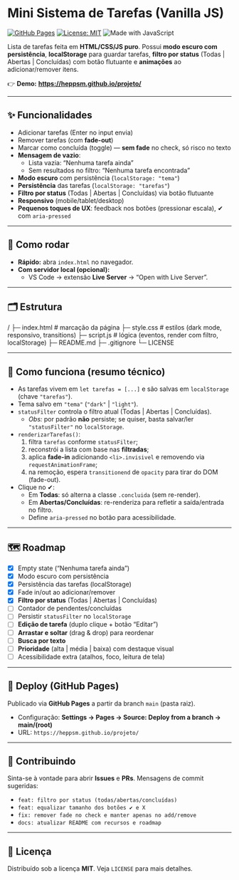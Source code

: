 # Mini Sistema de Tarefas (Vanilla JS)

[![GitHub Pages](https://img.shields.io/badge/GitHub%20Pages-live-brightgreen)](https://heppsm.github.io/projeto/)
[![License: MIT](https://img.shields.io/badge/License-MIT-green.svg)](LICENSE)
![Made with JavaScript](https://img.shields.io/badge/Made%20with-JavaScript-F7DF1E?logo=javascript&logoColor=black)

Lista de tarefas feita em **HTML/CSS/JS puro**. Possui **modo escuro com persistência**, **localStorage** para guardar tarefas, **filtro por status** (Todas | Abertas | Concluídas) com botão flutuante e **animações** ao adicionar/remover itens.

👉 **Demo:** **https://heppsm.github.io/projeto/**

---

## ✨ Funcionalidades
- Adicionar tarefas (Enter no input envia)
- Remover tarefas (com **fade-out**)
- Marcar como concluída (toggle) — **sem fade** no check, só risco no texto
- **Mensagem de vazio**:
  - Lista vazia: “Nenhuma tarefa ainda”
  - Sem resultados no filtro: “Nenhuma tarefa encontrada”
- **Modo escuro** com persistência (`localStorage: "tema"`)
- **Persistência** das tarefas (`localStorage: "tarefas"`)
- **Filtro por status** (Todas | Abertas | Concluídas) via botão flutuante
- **Responsivo** (mobile/tablet/desktop)
- **Pequenos toques de UX**: feedback nos botões (pressionar escala), ✔ com `aria-pressed`

---

## 🧪 Como rodar
- **Rápido:** abra `index.html` no navegador.
- **Com servidor local (opcional):**
  - VS Code → extensão **Live Server** → “Open with Live Server”.

---

## 🗂️ Estrutura
/
├─ index.html # marcação da página
├─ style.css # estilos (dark mode, responsivo, transitions)
├─ script.js # lógica (eventos, render com filtro, localStorage)
├─ README.md
├─ .gitignore
└─ LICENSE

---

## 🧠 Como funciona (resumo técnico)
- As tarefas vivem em `let tarefas = [...]` e são salvas em `localStorage` (chave `"tarefas"`).
- Tema salvo em `"tema"` (`"dark"` | `"light"`).
- `statusFilter` controla o filtro atual (Todas | Abertas | Concluídas).  
  - *Obs:* por padrão **não** persiste; se quiser, basta salvar/ler `"statusFilter"` no `localStorage`.
- `renderizarTarefas()`:
  1. filtra `tarefas` conforme `statusFilter`;
  2. reconstrói a lista com base nas **filtradas**;
  3. aplica **fade-in** adicionando `<li>.invisivel` e removendo via `requestAnimationFrame`;
  4. na remoção, espera `transitionend` de `opacity` para tirar do DOM (fade-out).
- Clique no ✔:
  - Em **Todas**: só alterna a classe `.concluida` (sem re-render).
  - Em **Abertas/Concluídas**: re-renderiza para refletir a saída/entrada no filtro.
  - Define `aria-pressed` no botão para acessibilidade.

---

## 🗺️ Roadmap
- [x] Empty state (“Nenhuma tarefa ainda”)
- [x] Modo escuro com persistência
- [x] Persistência das tarefas (localStorage)
- [x] Fade in/out ao adicionar/remover
- [x] **Filtro por status** (Todas | Abertas | Concluídas)
- [ ] Contador de pendentes/concluídas
- [ ] Persistir `statusFilter` no `localStorage`
- [ ] **Edição de tarefa** (duplo clique + botão “Editar”)
- [ ] **Arrastar e soltar** (drag & drop) para reordenar
- [ ] **Busca por texto**
- [ ] **Prioridade** (alta | média | baixa) com destaque visual
- [ ] Acessibilidade extra (atalhos, foco, leitura de tela)

---

## 🚀 Deploy (GitHub Pages)
Publicado via **GitHub Pages** a partir da branch `main` (pasta raiz).

- Configuração: **Settings → Pages → Source: Deploy from a branch → main/(root)**
- URL: `https://heppsm.github.io/projeto/`

---

## 🤝 Contribuindo
Sinta-se à vontade para abrir **Issues** e **PRs**. Mensagens de commit sugeridas:
- `feat: filtro por status (todas/abertas/concluídas)`
- `feat: equalizar tamanho dos botões ✔ e X`
- `fix: remover fade no check e manter apenas no add/remove`
- `docs: atualizar README com recursos e roadmap`

---

## 📄 Licença
Distribuído sob a licença **MIT**. Veja `LICENSE` para mais detalhes.